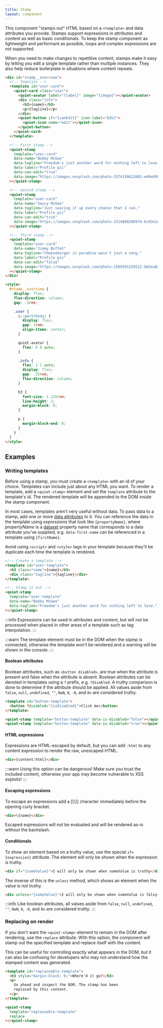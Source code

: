 ```yaml
---
title: Stamp
layout: component
---
```


This component "stamps out" HTML based on a `<template>` and data attributes you provide. Stamps support expressions in attributes and content as well as basic conditionals. To keep the stamp component as lightweight and performant as possible, loops and complex expressions are not supported.

When you need to make changes to repetitive content, stamps make it easy by letting you edit a single template rather than multiple instances. They also help reduce boilerplate in situations where content repeats.

```html {.example}
<div id="stamp__overview">
  <!-- Template -->
  <template id="user-card">
    <quiet-card class="user">
      <quiet-avatar label="{label}" image="{image}"></quiet-avatar>        
      <div class="info">
        <h3>{name}</h3>
        <p>{tagline}</p>
      </div>
      <quiet-button if="{canEdit}" icon-label="Edit">
        <quiet-icon name="edit"></quiet-icon>
      </quiet-button>
    </quiet-card>
  </template>

  <!-- First stamp -->
  <quiet-stamp 
    template="user-card"
    data-name="Bobby McGee"
    data-tagline="Freedom's just another word for nothing left to lose."
    data-label="Profile pic"
    data-can-edit="true"
    data-image="https://images.unsplash.com/photo-1574158622682-e40e69881006?q=80&w=256&auto=format&fit=crop&ixlib=rb-4.0.3&ixid=M3wxMjA3fDB8MHxwaG90by1wYWdlfHx8fGVufDB8fHx8fA%3D%3D"
  ></quiet-stamp>

  <!-- Second stamp -->
  <quiet-stamp 
    template="user-card"
    data-name="Saucy McGee"
    data-tagline="Just saucing it up every chance that I can."
    data-label="Profile pic"
    data-can-edit="true"
    data-image="https://images.unsplash.com/photo-1514888286974-6c03e2ca1dba?q=80&w=256&auto=format&fit=crop&ixlib=rb-4.0.3&ixid=M3wxMjA3fDB8MHxwaG90by1wYWdlfHx8fGVufDB8fHx8fA%3D%3D"
  ></quiet-stamp>

  <!-- Third stamp -->
  <quiet-stamp 
    template="user-card"
    data-name="Jimmy Buffet"
    data-tagline="Cheeseburger in paradise wasn't just a song."
    data-label="Profile pic"
    data-can-edit="false"
    data-image="https://images.unsplash.com/photo-1569591159212-b02ea8a9f239?q=80&w=256&auto=format&fit=crop&ixlib=rb-4.0.3&ixid=M3wxMjA3fDB8MHxwaG90by1wYWdlfHx8fGVufDB8fHx8fA%3D%3D"
  ></quiet-stamp>  
</div>

<style>
  #stamp__overview {
    display: flex;
    flex-direction: column;
    gap: .5rem;

    .user {
      &::part(body) {
        display: flex;
        gap: 1rem;
        align-items: center;
      }

      quiet-avatar {
        flex: 0 0 auto;
      }

      .info {
        flex: 1 1 auto;
        display: flex;
        gap: .25rem;
        flex-direction: column;
      }

      h3 {
        font-size: 1.125rem;
        line-height: 1;
        margin-block: 0;
      }

      p {
        margin-block-end: 0;
      }
    }    
  }
</style>
```

## Examples

### Writing templates

Before using a stamp, you must create a `<template>` with an id of your choice. Templates can include just about any HTML you want. To render a template, add a `<quiet-stamp>` element and set the `template` attribute to the template's id. The rendered template will be appended to the DOM inside the stamp component.

In most cases, templates aren't very useful without data. To pass data to a stamp, add one or more [data attributes](https://developer.mozilla.org/en-US/docs/Learn/HTML/Howto/Use_data_attributes) to it. You can reference the data in the template using _expressions_ that look like `{propertyName}`, where _propertyName_ is a [dataset](https://developer.mozilla.org/en-US/docs/Web/API/HTMLElement/dataset) property name that corresponds to a data attribute you've supplied, e.g. `data-first-name` can be referenced in a template using `{firstName}`.

Avoid using `<script>` and `<style>` tags in your template because they'll be duplicate each time the template is rendered.

```html {.example .no-buttons .open}
<!-- Create a template -->
<template id="user-template">
  <h3 class="name">{name}</h3>
  <div class="tagline">{tagline}</div>
</template>

<!-- Stamp it out -->
<quiet-stamp 
  template="user-template"
  data-name="Bobby McGee"
  data-tagline="Freedom's just another word for nothing left to lose."
></quiet-stamp>
```

:::info
Expressions can be used in attributes and content, but will not be processed when placed in other areas of a template such as tag interpolation.
:::

:::warn
The template element must be in the DOM when the stamp is connected, otherwise the template won't be rendered and a warning will be shown in the console.
:::

#### Boolean attributes

Boolean attributes, such as `<button disabled>`, are true when the attribute is present and false when the attribute is absent. Boolean attributes can be denoted in templates using a `?` prefix, e.g. `?disabled`. A truthy comparison is done to determine if the attribute should be applied. All values aside from `false`, `null`, `undefined`, `""`, `NaN`, `0`, `-0`, and `0n` are considered truthy.

```html {.example .no-buttons .open .flex-row}
<template id="button-template">
  <button ?disabled="{isDisabled}">Click me</button>
</template>

<quiet-stamp template="button-template" data-is-disabled="false"></quiet-stamp>
<quiet-stamp template="button-template" data-is-disabled="true"></quiet-stamp>
```

#### HTML expressions

Expressions are HTML-escaped by default, but you can add `:html` to any content expression to render the raw, unescaped HTML.

```html
<div>{content:html}</div>
```

:::warn
Using this option can be dangerous! Make sure you trust the included content, otherwise your app may become vulnerable to XSS exploits!
:::

#### Escaping expressions

To escape an expressions add a [[\\]] character immediately before the opening curly bracket.

```html
<div>\{name}</div>
```

Escaped expressions will not be evaluated and will be rendered as-is without the backslash.

#### Conditionals

To show an element based on a truthy value, use the special `if={expression}` attribute. The element will only be shown when the expression is truthy.

```html
<div if="{someValue}">I will only be shown when someValue is truthy</div>
```

The inverse of this is the `unless` method, which shows an element when the value is _not_ truthy.

```html
<div unless="{someValue}">I will only be shown when someValue is falsy</div>
```

:::info
Like boolean attributes, all values aside from `false`, `null`, `undefined`, `""`, `NaN`, `0`, `-0`, and `0n` are considered truthy.
:::

### Replacing on render

If you don't want the `<quiet-stamp>` element to remain in the DOM after rendering, use the `replace` attribute. With this option, the component will stamp out the specified template and replace itself with the content.

This can be useful for controlling exactly what appears in the DOM, but it can also be confusing for developers who may not understand how the stamped content was generated.

```html {.example .no-buttons .open}
<template id="replaceable-template">
  <h3 style="margin-block: 0;">Where'd it go?</h3>
  <p>
    Go ahead and inspect the DOM. The stamp has been 
    replaced by this content.
  </p>
</template>

<quiet-stamp 
  template="replaceable-template"
  replace
></quiet-stamp>
```